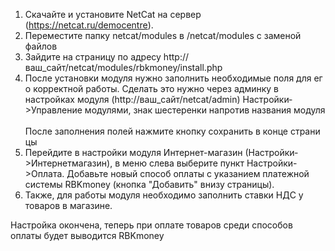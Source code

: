1. Скачайте и установите NetCat на сервер (https://netcat.ru/democentre).
2. Переместите папку netcat/modules в /netcat/modules с заменой файлов
3. Зайдите на страницу по адресу http://ваш_сайт/netcat/modules/rbkmoney/install.php
4. После установки модуля нужно заполнить необходимые поля для его корректной работы.
   Сделать это нужно через админку в настройках модуля (http://ваш_сайт/netcat/admin) Настройки­>Управление модулями, знак шестеренки напротив названия модуля
   После заполнения полей нажмите кнопку сохранить в конце страницы
5. Перейдите в настройки модуля Интернет-магазин (Настройки­>Интернет­магазин), в меню слева выберите пункт Настройки->Оплата.
   Добавьте новый способ оплаты с указанием платежной системы RBKmoney (кнопка "Добавить" внизу страницы).
6. Также, для работы модуля необходимо заполнить ставки НДС у товаров в магазине.

Настройка окончена, теперь при оплате товаров среди способов оплаты будет выводится RBKmoney